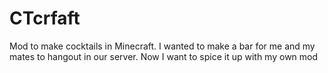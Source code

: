 # CTcrfaft
Mod to make cocktails in Minecraft. I wanted to make a bar for me and my mates to hangout in our server. Now I want to spice it up with my own mod
